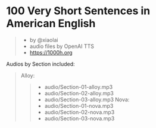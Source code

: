 # 100 Very Short Sentences in American English

> * by @xiaolai
> * audio files by OpenAI TTS
> * https://1000h.org

Audios by Section included:

> Alloy:
> > * audio/Section-01-alloy.mp3
> > * audio/Section-02-alloy.mp3
> > * audio/Section-03-alloy.mp3
> Nova:
> > * audio/Section-01-nova.mp3
> > * audio/Section-02-nova.mp3
> > * audio/Section-03-nova.mp3
